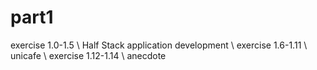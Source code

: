 # part1
exercise 1.0-1.5 \\
Half Stack application development \\
exercise 1.6-1.11 \\
unicafe \\
exercise 1.12-1.14 \\
anecdote 
